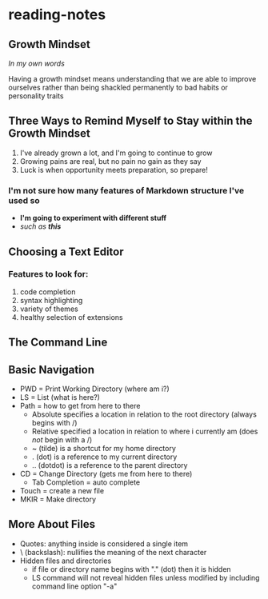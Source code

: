 # reading-notes
## Growth Mindset

*In my own words*

Having a growth mindset means understanding that we are able to improve ourselves rather than being shackled permanently to bad habits or personality traits

## Three Ways to Remind Myself to Stay within the Growth Mindset
1. I've already grown a lot, and I'm going to continue to grow
2. Growing pains are real, but no pain no gain as they say
3. Luck is when opportunity meets preparation, so prepare!

### I'm not sure how many features of Markdown structure I've used so
* **I'm going to experiment with different stuff**
* *such as **this***

## Choosing a Text Editor
### Features to look for:
1. code completion
2. syntax highlighting
3. variety of themes
4. healthy selection of extensions

## The Command Line
## Basic Navigation
* PWD = Print Working Directory (where am i?)
* LS = List (what is here?)
* Path = how to get from here to there
  * Absolute specifies a location in relation to the root directory (always begins with /)
  * Relative specified a location in relation to where i currently am (does *not* begin with a /)
  * ~ (tilde) is a shortcut for my home directory
  * . (dot) is a reference to my current directory
  * .. (dotdot) is a reference to the parent directory
* CD = Change Directory (gets me from here to there)
  * Tab Completion = auto complete
* Touch = create a new file
* MKIR = Make directory

## More About Files
* Quotes: anything inside is considered a single item
* \ (backslash): nullifies the meaning of the next character
* Hidden files and directories
  * if file or directory name begins with "." (dot) then it is hidden
  * LS command will not reveal hidden files unless modified by including command line option "-a"
